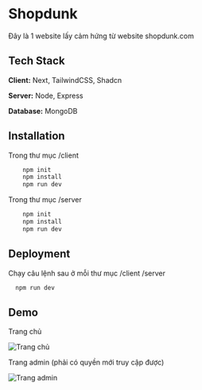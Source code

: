 
# Shopdunk
Đây là 1 website lấy cảm hứng từ website shopdunk.com



## Tech Stack

**Client:** Next, TailwindCSS, Shadcn

**Server:** Node, Express

**Database:** MongoDB


## Installation

Trong thư mục /client
```bash
    npm init
    npm install
    npm run dev
```
Trong thư mục /server
```bash
    npm init
    npm install
    npm run dev
```
## Deployment

Chạy câu lệnh sau ở mỗi thư mục /client /server

```bash
  npm run dev
```


## Demo
Trang chủ

![Trang chủ](https://cdn.discordapp.com/attachments/1017829072077865030/1362559168095060211/image.png?ex=6802d59c&is=6801841c&hm=49693873eb7a3dbe6cf3dfed6156ee7fe65ed21364b7d8ea4fbadd1b1698915d& "Trang chủ")

Trang admin (phải có quyền mới truy cập được)

![Trang admin](https://cdn.discordapp.com/attachments/1017829072077865030/1362559142136381471/image.png?ex=6802d596&is=68018416&hm=1518a0255e836a2942c4cb4f51181ea4384bea54d4e1843836d5ae04518521ef& "Trang admin")
